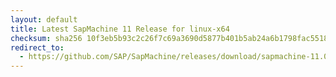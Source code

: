 ```yaml
---
layout: default
title: Latest SapMachine 11 Release for linux-x64
checksum: sha256 10f3eb5b93c2c26f7c69a3690d5877b401b5ab24a6b1798fac5518beb1f1f839
redirect_to:
  - https://github.com/SAP/SapMachine/releases/download/sapmachine-11.0.25/sapmachine-jre-11.0.25_linux-x64_bin.tar.gz
---
```


